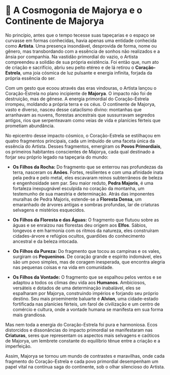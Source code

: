# 🌌 A Cosmogonia de Majorya e o Continente de Majorya

No princípio, antes que o tempo tecesse suas tapeçarias e o espaço se curvasse em formas conhecidas, havia apenas uma entidade conhecida como **Artista**. Uma presença insondável, desprovida de forma, nome ou gênero, mas transbordando com a essência de sonhos não realizados e a ânsia por companhia. Na vastidão primordial do vazio, o Artista compreendeu a solidão de sua própria existência. Foi então que, num ato de criação e sacrifício, abriu seu peito etéreo e de lá retirou o **Coração-Estrela**, uma joia cósmica de luz pulsante e energia infinita, forjada da própria essência do ser.

Com um gesto que ecoou através das eras vindouras, o Artista lançou o Coração-Estrela no plano incipiente de **Majorya**. O impacto não foi de destruição, mas de gênese. A energia primordial do Coração-Estrela irrompeu, moldando a própria terra e os céus. O continente de Majorya, vasto e diverso, nasceu desse cataclismo divino: montanhas que arranhavam as nuvens, florestas ancestrais que sussurravam segredos antigos, rios que serpenteavam como veias de vida e planícies férteis que prometiam abundância.

No epicentro desse impacto cósmico, o Coração-Estrela se estilhaçou em quatro fragmentos principais, cada um imbuído de uma faceta única da essência do Artista. Desses fragmentos, emergiram os **Povos Primordiais**, os primeiros habitantes conscientes de Majorya, cada qual destinado a forjar seu próprio legado na tapeçaria do mundo:

- **Os Filhos da Rocha:** Do fragmento que se enterrou nas profundezas da terra, nasceram os **Anões**. Fortes, resilientes e com uma afinidade inata pela pedra e pelo metal, eles escavaram reinos subterrâneos de beleza e engenhosidade sem par. Seu maior reduto, **Pedra Majoris**, é uma fortaleza inexpugnável esculpida no coração da montanha, um testemunho de sua maestria e determinação. Atrás das imponentes muralhas de Pedra Majoris, estende-se a **Floresta Densa**, um emaranhado de árvores antigas e sombras profundas, lar de criaturas selvagens e mistérios esquecidos.

- **Os Filhos da Floresta e das Águas:** O fragmento que flutuou sobre as águas e se enraizou nas florestas deu origem aos **Elfos**. Sábios, longevos e em harmonia com os ritmos da natureza, eles construíram cidades-árvore e refúgios ocultos, guardiões do conhecimento ancestral e da beleza intocada.

- **Os Filhos da Pureza:** Do fragmento que tocou as campinas e os vales, surgiram os **Pequeninos**. De coração grande e espírito indomável, eles são um povo simples, mas de coragem inesperada, que encontra alegria nas pequenas coisas e na vida em comunidade.

- **Os Filhos da Vontade:** O fragmento que se espalhou pelos ventos e se adaptou a todos os climas deu vida aos **Humanos**. Ambiciosos, versáteis e dotados de uma determinação inabalável, eles se espalharam por Majorya, construindo impérios e forjando seu próprio destino. Seu mais proeminente baluarte é **Alvion**, uma cidade-estado fortificada nas planícies férteis, um farol de civilização e um centro de comércio e cultura, onde a vontade humana se manifesta em sua forma mais grandiosa.

Mas nem toda a energia do Coração-Estrela foi pura e harmoniosa. Ecos distorcidos e dissonâncias do impacto primordial se manifestaram nas **Criaturas**, seres que representam os aspectos mais selvagens e caóticos de Majorya, um lembrete constante do equilíbrio tênue entre a criação e a imperfeição.

Assim, Majorya se tornou um mundo de contrastes e maravilhas, onde cada fragmento do Coração-Estrela e cada povo primordial desempenham um papel vital na contínua saga do continente, sob o olhar silencioso do Artista.
